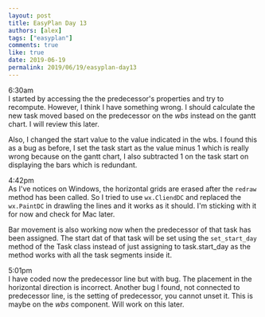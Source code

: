 ```yaml
---
layout: post
title: EasyPlan Day 13
authors: [alex]
tags: ["easyplan"]
comments: true
like: true
date: 2019-06-19
permalink: 2019/06/19/easyplan-day13
---
```

6:30am  
I started by accessing the the predecessor's properties and try to recompute. However, I think I have something wrong. I should calculate the new task moved based on the predecessor on the _wbs_ instead on the gantt chart. I will review this later.

Also, I changed the start value to the value indicated in the wbs. I found this as a bug as before, I set the task start as the value minus 1 which is really wrong because on the gantt chart, I also subtracted 1 on the task start on displaying the bars which is redundant.

4:42pm  
As I've notices on Windows, the horizontal grids are erased after the ```redraw``` method has been called. So I tried to use ```wx.CliendDC``` and replaced the ```wx.PaintDC``` in drawling the lines and it works as it should. I'm sticking with it for now and check for Mac later.

Bar movement is also working now when the predecessor of that task has been assigned. The start dat of that task will be set using the ```set_start_day``` method of the Task class instead of just assigning to task.start_day as the method works with all the task segments inside it.

5:01pm  
I have coded now the predecessor line but with bug. The placement in the horizontal direction is incorrect. Another bug I found, not connected to predecessor line, is the setting of predecessor, you cannot unset it. This is maybe on the _wbs_ component. Will work on this later.
